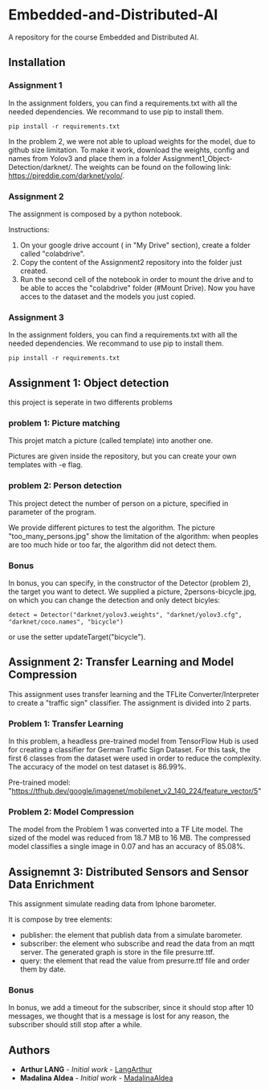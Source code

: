 # Embedded-and-Distributed-AI
A repository for the course Embedded and Distributed AI.

## Installation

### Assignment 1

In the assignment folders, you can find a requirements.txt with all the needed dependencies. We recommand to use pip to install them.

```
pip install -r requirements.txt
```

In the problem 2, we were not able to upload weights for the model, due to github size limitation. To make it work, download the weights, config and names from Yolov3 and place them in a folder Assignment1_Object-Detection/darknet/. The weights can be found on the following link: https://pjreddie.com/darknet/yolo/.

### Assignment 2

The assignment is composed by a python notebook.

Instructions:
1. On your google drive account ( in "My Drive" section), create a folder called "colabdrive".
3. Copy the content of the Assignment2 repository into the folder just created.
4. Run the second cell of the notebook in order to mount the drive and to be able to acces the "colabdrive" folder (#Mount Drive). Now you have acces to the dataset and the models you just copied.

### Assignment 3

In the assignment folders, you can find a requirements.txt with all the needed dependencies. We recommand to use pip to install them.

```
pip install -r requirements.txt
```

## Assignment 1: Object detection

this project is seperate in two differents problems

### problem 1: Picture matching

This projet match a picture (called template) into another one.

Pictures are given inside the repository, but you can create your own templates with -e flag.

### problem 2: Person detection

This project detect the number of person on a picture, specified in parameter of the program.

We provide different pictures to test the algorithm. The picture "too_many_persons.jpg" show the limitation of the algorithm: when peoples are too much hide or too far, the algorithm did not detect them.

### Bonus

In bonus, you can specify, in the constructor of the Detector (problem 2), the target you want to detect. We supplied a picture, 2persons-bicycle.jpg, on which you can change the detection and only detect bicyles:
```
detect = Detector("darknet/yolov3.weights", "darknet/yolov3.cfg", "darknet/coco.names", "bicycle")
```

or use the setter updateTarget("bicycle").

## Assignment 2: Transfer Learning and Model Compression

This assignment uses transfer learning and the TFLite Converter/Interpreter to create a "traffic sign" classifier. The assignment is divided into 2 parts.

### Problem 1: Transfer Learning

In this problem, a headless pre-trained model from TensorFlow Hub is used for creating a classifier for German Traffic Sign Dataset. For this task, the first 6 classes from the dataset were used in order to reduce the complexity. The accuracy of the model on test dataset is 86.99%.

Pre-trained model: "https://tfhub.dev/google/imagenet/mobilenet_v2_140_224/feature_vector/5"

### Problem 2: Model Compression

The model from the Problem 1 was converted into a TF Lite model. The sized of the model was reduced from 18.7 MB to 16 MB. The compressed model classifies a single image in 0.07 and has an accuracy of 85.08%.

## Assignemnt 3: Distributed Sensors and Sensor Data Enrichment

This assignment simulate reading data from Iphone barometer.

It is compose by tree elements:
- publisher: the element that publish data from a simulate barometer.
- subscriber: the element who subscribe and read the data from an mqtt server. The generated graph is store in the file presurre.ttf.
- query: the element that read the value from presurre.ttf file and order them by date.

### Bonus

In bonus, we add a timeout for the subscriber, since it should stop after 10 messages, we thought that is a message is lost for any reason, the subscriber should still stop after a while.

## Authors

* **Arthur LANG** - *Initial work* - [LangArthur](https://github.com/LangArthur)
* **Madalina Aldea** - *Initial work* - [MadalinaAldea](https://github.com/MadalinaAldea)

